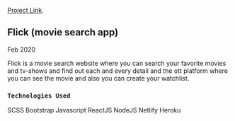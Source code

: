 [Project Link](https://flick-movies.netlify.com/).

## Flick (movie search app)

Feb 2020

Flick is a movie search website where you can search your favorite movies and tv-shows and find out each and every detail and the ott platform where you can see the movie and also you can create your watchlist.

### `Technologies Used`

SCSS
Bootstrap
Javascript
ReactJS
NodeJS
Netlify
Heroku
